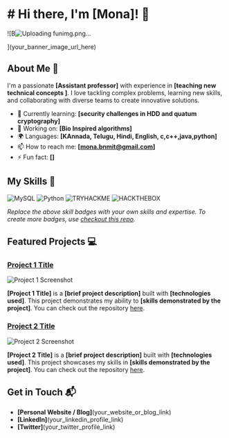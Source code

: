 # # Hi there, I'm [Mona]! 👋


![B![![Uploading funimg.png…]()
](https://github.com/user-attachments/assets/d53e0fc9-a13e-490c-86d5-3f2b5609f033)

](your_banner_image_url_here)

## About Me 🚀

I'm a passionate **[Assistant professor]** with experience in **[teaching new technical concepts ]**. I love tackling complex problems, learning new skills, and collaborating with diverse teams to create innovative solutions.

- 🌱 Currently learning: **[security challenges in HDD and quatum cryptography]**
- 🔭 Working on: **[Bio Inspired algorithms]**
- 🌍 Languages: **[KAnnada, Telugu, Hindi, English, c,c++,java,python]**
- 📫 How to reach me: **[mona.bnmit@gmail.com]**
- ⚡ Fun fact: **[]**

## My Skills 🧠

![MySQL]([https://img.shields.io/badge/-HTML-E34F26?style=flat-square&logo=html5&logoColor=white](https://img.shields.io/badge/MySQL-005C84?style=for-the-badge&logo=mysql&logoColor=white))
![Python]([https://img.shields.io/badge/-CSS-1572B6?style=flat-square&logo=css3&logoColor=white](https://img.shields.io/badge/Python-FFD43B?style=for-the-badge&logo=python&logoColor=blue))
![TRYHACKME]([https://img.shields.io/badge/-JavaScript-F7DF1E?style=flat-square&logo=javascript&logoColor=black](https://img.shields.io/badge/TryHackMe-212C42?style=for-the-badge&logo=TryHackMe&logoColor=white))
![HACKTHEBOX]([https://img.shields.io/badge/-React-61DAFB?style=flat-square&logo=react&logoColor=black](https://img.shields.io/badge/HackTheBox-111927?style=for-the-badge&logo=Hack%20The%20Box&logoColor=9FEF00))

*Replace the above skill badges with your own skills and expertise. To create more badges, use [checkout this repo](https://github.com/alexandresanlim/Badges4-README.md-Profile).*

## Featured Projects 💻

### [Project 1 Title](project_1_link)

![Project 1 Screenshot](project_1_screenshot_url)

**[Project 1 Title]** is a **[brief project description]** built with **[technologies used]**. This project demonstrates my ability to **[skills demonstrated by the project]**. You can check out the repository [here](project_1_repository_link).

### [Project 2 Title](project_2_link)

![Project 2 Screenshot](project_2_screenshot_url)

**[Project 2 Title]** is a **[brief project description]** built with **[technologies used]**. This project showcases my skills in **[skills demonstrated by the project]**. You can check out the repository [here](project_2_repository_link).

## Get in Touch 📬

- **[Personal Website / Blog]**(your_website_or_blog_link)
- **[LinkedIn]**(your_linkedin_profile_link)
- **[Twitter]**(your_twitter_profile_link)


